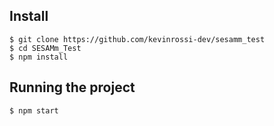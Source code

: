 ## Install

    $ git clone https://github.com/kevinrossi-dev/sesamm_test
    $ cd SESAMm_Test
    $ npm install

## Running the project

    $ npm start
